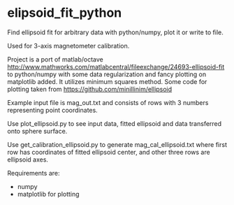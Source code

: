 # elipsoid_fit_python
Find ellipsoid fit for arbitrary data with python/numpy, plot it or write to file.

Used for 3-axis magnetometer calibration.

Project is a port of matlab/octave http://www.mathworks.com/matlabcentral/fileexchange/24693-ellipsoid-fit to python/numpy
with some data regularization and fancy plotting on matplotlib added. It utilizes minimum squares method.
Some code for plotting taken from https://github.com/minillinim/ellipsoid

Example input file is mag_out.txt and consists of rows with 3 numbers representing point coordinates.

Use plot_ellipsoid.py to see input data, fitted ellipsoid and data transferred onto sphere surface.

Use get_calibration_ellipsoid.py to generate mag_cal_ellipsoid.txt where first row has coordinates of fitted ellipsoid center, and other
three rows are ellipsoid axes.

Requirements are:
- numpy
- matplotlib for plotting
